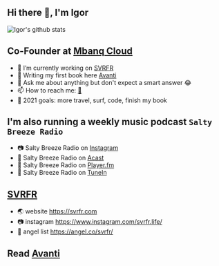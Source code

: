 ## Hi there 👋, I'm Igor

![Igor's github stats](https://github-readme-stats.vercel.app/api?username=igorkosta&show_icons=true&theme=merko)

## Co-Founder at [Mbanq Cloud](https://mbanq.com/cloud)

- 🔭 I’m currently working on [SVRFR](https://svrfr.com)
- 📕 Writing my first book here [Avanti](https://ryan-raiz.github.io/avanti/)
- 💬 Ask me about anything but don't expect a smart answer 😂
- 📫 How to reach me: [📧](mailto:igor.kostyuchenok@gmail.com)
- 🥅 2021 goals: more travel, surf, code, finish my book

## I'm also running a weekly music podcast `Salty Breeze Radio`
- 📷 Salty Breeze Radio on [Instagram](https://www.instagram.com/saltybreezeradio/)
- 🎸 Salty Breeze Radio on [Acast](https://shows.acast.com/salty-breeze-radio)
- 🎺 Salty Breeze Radio on [Player.fm](https://player.fm/series/2808875)
- 🎹 Salty Breeze Radio on [TuneIn](https://tunein.com/podcasts/Music-Podcasts/Salty-Breeze-Radio-p1374587/)

## [SVRFR](https://svrfr.com)
- 🌏 website https://svrfr.com
- 📷 instagram https://www.instagram.com/svrfr.life/
- 👼 angel list https://angel.co/svrfr/

## Read [Avanti](https://ryan-raiz.github.io/avanti/)
